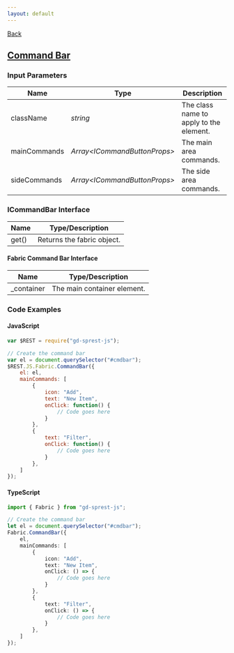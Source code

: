 ```yaml
---
layout: default
---
```

[Back](/js/fabric)
## [Command Bar](https://dev.office.com/fabric-js/Components/CommandBar/CommandBar.html)
### Input Parameters

| Name | Type | Description |
| --- | --- | --- |
| className | _string_ | The class name to apply to the element. |
| mainCommands | _Array&lt;ICommandButtonProps&gt;_ | The main area commands. |
| sideCommands | _Array&lt;ICommandButtonProps&gt;_ | The side area commands. |

### ICommandBar Interface

| Name | Type/Description |
| --- | --- |
| get() | Returns the fabric object. |

#### Fabric Command Bar Interface

| Name | Type/Description |
| --- | --- |
| \_container | The main container element. |

### Code Examples
#### JavaScript
```js
var $REST = require("gd-sprest-js");

// Create the command bar
var el = document.querySelector("#cmdbar");
$REST.JS.Fabric.CommandBar({
    el: el,
    mainCommands: [
        {
            icon: "Add",
            text: "New Item",
            onClick: function() {
                // Code goes here
            }
        },
        {
            text: "Filter",
            onClick: function() {
                // Code goes here
            }
        },
    ]
});
```
#### TypeScript
```ts
import { Fabric } from "gd-sprest-js";

// Create the command bar
let el = document.querySelector("#cmdbar");
Fabric.CommandBar({
    el,
    mainCommands: [
        {
            icon: "Add",
            text: "New Item",
            onClick: () => {
                // Code goes here
            }
        },
        {
            text: "Filter",
            onClick: () => {
                // Code goes here
            }
        },
    ]
});
```